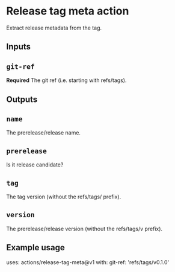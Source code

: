 # Release tag meta action

Extract release metadata from the tag.

## Inputs

## `git-ref`

**Required** The git ref (i.e. starting with refs/tags).

## Outputs

## `name`

The prerelease/release name.

## `prerelease`

Is it release candidate?

## `tag`

The tag version (without the refs/tags/ prefix).

## `version`

The prerelease/release version (without the refs/tags/v prefix).

## Example usage

uses: actions/release-tag-meta@v1
with:
  git-ref: 'refs/tags/v0.1.0'
